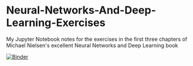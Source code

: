 # Neural-Networks-And-Deep-Learning-Exercises
My Jupyter Notebook notes for the exercises in the first three chapters of Michael Nielsen's excellent Neural Networks and Deep Learning book

[![Binder](https://mybinder.org/badge_logo.svg)](https://mybinder.org/v2/gh/TomFahey/Neural-Networks-And-Deep-Learning-Exercises/tree/main/HEAD?filepath=Chapter%201%20Exercises.ipynb)

